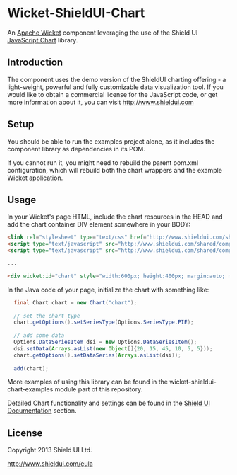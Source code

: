 Wicket-ShieldUI-Chart
=====================

An [Apache Wicket](http://wicket.apache.org) component leveraging the use of the Shield UI [JavaScript Chart](http://www.shieldui.com) library.

Introduction
------------
The component uses the demo version of the ShieldUI charting offering - a light-weight, powerful and fully customizable data visualization tool. 
If you would like to obtain a commercial license for the JavaScript code, or get more information about it, you can visit http://www.shieldui.com

Setup
-----
You should be able to run the examples project alone, as it includes the component library as dependencies in its POM.

If you cannot run it, you might need to rebuild the parent pom.xml configuration, which will rebuild both the chart wrappers and the example Wicket application.

Usage
-----
In your Wicket's page HTML, include the chart resources in the HEAD and add the chart container DIV element somewhere in your BODY:
```html
<link rel="stylesheet" type="text/css" href="http://www.shieldui.com/shared/components/latest/chart/css/shield-chart.min.css" />
<script type="text/javascript" src="http://www.shieldui.com/shared/components/latest/chart/js/jquery-1.9.1.min.js"></script>
<script type="text/javascript" src="http://www.shieldui.com/shared/components/latest/chart/js/shield-chart.all.min.js"></script>

...

<div wicket:id="chart" style="width:600px; height:400px; margin:auto; margin-top:50px;"></div>
```

In the Java code of your page, initialize the chart with something like:
```java
  final Chart chart = new Chart("chart");
  
  // set the chart type
  chart.getOptions().setSeriesType(Options.SeriesType.PIE);
  
  // add some data
  Options.DataSeriesItem dsi = new Options.DataSeriesItem();
  dsi.setData(Arrays.asList(new Object[]{20, 15, 45, 10, 5, 5}));
  chart.getOptions().setDataSeries(Arrays.asList(dsi));
  
  add(chart);
```

More examples of using this library can be found in the wicket-shieldui-chart-examples module part of this repository.

Detailed Chart functionality and settings can be found in the [Shield UI Documentation](https://www.shieldui.com/documentation) section.

License
-------
Copyright 2013 Shield UI Ltd.

http://www.shieldui.com/eula
